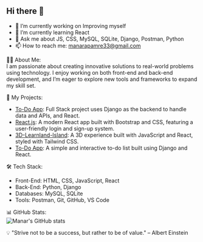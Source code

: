 ## Hi there 👋




- 🔭 I’m currently working on Improving myself  
- 🌱 I’m currently learning React 
- 💬  Ask me about JS, CSS, MySQL, SQLite, Django, Postman, Python
- 📫 How to reach me: manarapamre33@gmail.com  

👩‍💻 About Me:  
I am passionate about creating innovative solutions to real-world problems using technology. I enjoy working on both front-end and back-end development, and I’m eager to explore new tools and frameworks to expand my skill set. 

📂 My Projects:  
- [To-Do App](https://github.com/manaralamri/Django-React): Full Stack project uses Django as the backend to handle data and APIs, and React.
- [React.js](https://github.com/manaralamri/React.js): A modern React app built with Bootstrap and CSS, featuring a user-friendly login and sign-up system.
- [3D-Learnland-Island](https://github.com/manaralamri/3D-Learnland-Island): A 3D experience built with JavaScript and React, styled with Tailwind CSS.
- [To-Do App](https://github.com/your_project_link): A simple and interactive to-do list built using Django and React.


🛠️ Tech Stack:  
- Front-End: HTML, CSS, JavaScript, React  
- Back-End: Python, Django   
- Databases: MySQL, SQLite  
- Tools: Postman, Git, GitHub, VS Code  


📊 GitHub Stats:  
![Manar's GitHub stats](https://github.com/manaralamri)  


💡 "Strive not to be a success, but rather to be of value." – Albert Einstein  

